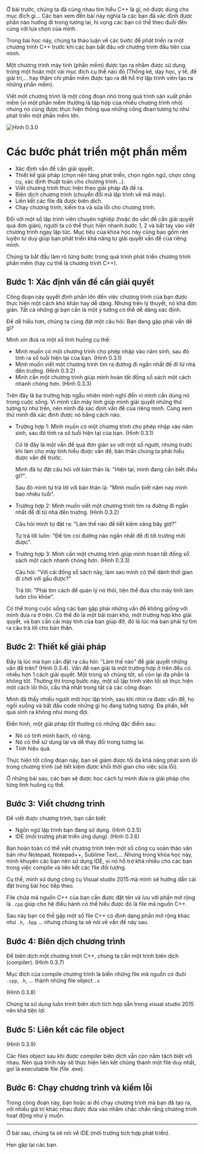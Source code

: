 Ở bài trước, chúng ta đã cùng nhau tìm hiểu C++ là gì, nó được dùng cho mục đích
gì... Các bạn xem đến bài này nghĩa là các bạn đã xác định được phần nào hướng
đi trong tương lai, hi vọng các bạn có thể theo đuổi đến cùng với
lựa chọn của mình.

Trong bài học này, chúng ta thảo luận về các bước để phát triển ra một chương
trình C++ trước khi các bạn bắt đầu với chương trình đầu tiên của mình.

Một chương trình máy tính (phần mềm) được tạo ra nhằm được sử dụng trong một
hoặc một vài mục đích cụ thể nào đó (Thống kê, dạy học, y tế, để giải trí,...
hay thậm chí phần mềm được tạo ra để hổ trợ lập trình viên tạo
ra những phần mềm).

Viết một chương trình là một công đoạn nhỏ trong quá trình sản xuất phần mềm
(vì một phần mềm thường là tập hợp của nhiều chương trình nhỏ) nhưng nó
cũng được thực hiện thông qua những công đoạn tương tự như phát triển
một phần mềm lớn.

![Hình 0.3.0](http://www.learncpp.com/images/CppTutorial/Section0/Development.png "hình vẽ miêu tả các công đoạn phát triển một chương trình")

# Các bước phát triển một phần mềm

  - Xác định vấn đề cần giải quyết.
  - Thiết kế giải pháp (chọn nền tảng phát triển, chọn ngôn ngữ, chọn công cụ,
    xác định thuật toán cho chương trình...).
  - Viết chương trình thực hiện theo giải pháp đã đề ra.
  - Biên dịch chương trình (chuyển đổi mã lập trình về mã máy).
  - Liên kết các file đã được biên dịch.
  - Chạy chương trình, kiểm tra và sửa lỗi cho chương trình.

Đối với một số lập trình viên chuyên nghiệp (hoặc do vấn đề cần giải quyết
quá đơn giản), người ta có thể thực hiện nhanh bước 1, 2 và bắt tay vào viết
chương trình ngay lập tức. Mục tiêu của khóa học này cũng bao gồm rèn luyện
tư duy giúp bạn phát triển khả năng tự giải quyết vấn đề của riêng mình.

Chúng ta bắt đầu làm rõ từng bước trong quá trình phát triển
chương trình phần mềm (hay cụ thể là chương trình C++).

## Bước 1: Xác định vấn đề cần giải quyết

Công đoạn này quyết định phần lớn đến việc chương trình của bạn được thực hiện
 một cách khó khăn hay dễ dàng. Nhưng trên lý thuyết, nó khá đơn giản.
Tất cả những gì bạn cần là một ý tưởng có thể dễ dàng xác định.

Để dễ hiểu hơn, chúng ta cùng đặt một câu hỏi: Bạn đang gặp phải vấn đề gì?

Mình xin đưa ra một số tình huống cụ thể:

  - Mình muốn có một chương trình cho phép nhập vào năm sinh,
    sau đó tính ra số tuổi hiện tại của bạn. (Hình 0.3.1)
  - Mình muốn viết một chương trình tìm ra đường đi ngắn nhất
    để đi từ nhà đến trường. (Hình 0.3.2)
  - Mình cần một chương trình giúp mình hoàn tất đống sổ sách
    một cách nhanh chóng hơn. (Hình 0.3.3)

Trên đây là ba trường hợp ngẫu nhiên mình nghĩ đến vì mình cần dùng nó trong
cuộc sống. Vì mình cần máy tính giúp mình giải quyết những thứ tương tự
như trên, nên mình đã xác định vấn đề của riêng mình.
Cùng xem thử mình đã xác định được nó bằng cách nào.

  - Trường hợp 1: Mình muốn có một chương trình cho phép nhập vào năm sinh, sau
    đó tính ra số tuổi hiện tại của bạn. (Hình 0.3.1)

    Có lẽ đây là một vấn đề quá đơn giản so với một số người, nhưng trước khi
    làm cho máy tính hiểu được vấn đề, bản thân chúng ta phải hiểu được vấn đề
    trước.

    Mình đã tự đặt câu hỏi với bản thân là:
    "Hiện tại, mình đang cần biết điều gì?".

    Sau đó mình tự trả lời với bản thân là:
    "Mình muốn biết năm nay mình bao nhiêu tuổi".

  - Trường hợp 2: Mình muốn viết một chương trình tìm ra đường đi ngắn nhất để
    đi từ nhà đến trường. (Hình 0.3.2)

    Câu hỏi mình tự đặt ra: "Làm thế nào để tiết kiệm xăng bây giờ?"

    Tự trả lời luôn: "Để tìm coi đường nào ngắn nhất để đi tới trường mới được".

  - Trường hợp 3: Mình cần một chương trình giúp mình hoàn tất đống sổ sách
    một cách nhanh chóng hơn. (Hình 0.3.3)

    Câu hỏi: "Với cái đống sổ sách này, làm sao mình có thể dành thời gian
    đi chơi với gấu được?"

    Trả lời: "Phải tìm cách để quản lý nó thôi, tiện thể đưa cho máy tính
    làm luôn cho khỏe".

Có thể trong cuộc sống các bạn gặp phải những vấn đề không giống với mình đưa ra
ở trên. Có thể đó là một bài toán khó, một trường hợp khó giải quyết, và bạn cần
cái máy tính của bạn giúp đỡ, đó là lúc mà bạn phải tự tìm ra
câu trả lời cho bản thân.

## Bước 2: Thiết kế giải pháp

Đây là lúc mà bạn cần đặt ra câu hỏi: "Làm thế nào" để giải quyết những vấn đề
trên? (Hình 0.3.4). Vấn đề nan giải là một trường hợp ở trên đều có nhiều hơn 1
cách giải quyết. Một trong số chúng tốt, số còn lại đa phần là không tốt.
Thường thì trong bước này, một số lập trình viên tồi sẽ thực hiện
một cách lôi thôi, cẩu thả nhất trong tất cả các công đoạn.

Mình đã thấy nhiều người mới học lập trình, sau khi nhìn ra được vấn đề,
họ ngồi xuống và bắt đầu code những gì họ đang tưởng tượng.
Đa phần, kết quả sinh ra không như mong đợi.

Điển hình, một giải pháp tốt thường có những đặc điểm sau:

  - Nó có tính minh bạch, rõ ràng.
  - Nó có thể sử dụng lại và dễ thay đổi trong tương lai.
  - Tính hiệu quả.

Thực hiện tốt công đoạn này, bạn sẽ giảm được tối đa khả năng phát sinh lỗi
trong chương trình (sẽ tiết kiệm được khối thời gian cho việc sửa lỗi).

Ở những bài sau, các bạn sẽ được học cách tự mình đưa ra giải pháp cho
từng tình huống cụ thể.

## Bước 3: Viết chương trình

Để viết được chương trình, bạn cần biết:

  - Ngôn ngữ lập trình bạn đang sử dụng. (Hình 0.3.5)
  - IDE (môi trường phát triển ứng dụng). (Hình 0.3.6)

Bạn hoàn toàn có thể viết chương trình trên một số công cụ soản thảo văn bản như
Notepad, Notepad++, Sublime Text,... Nhưng trong khóa học này, mình khuyên
các bạn nên sử dụng IDE, vì nó hổ trợ khá nhiều cho các bạn trong việc
compile và liên kết các file đối tượng.

Cụ thể, mình sử dụng công cụ Visual studio 2015 mà mình sẽ hướng dẫn cài đặt
trong bài học tiếp theo.

File chứa mã nguồn C++ của bạn cần được đặt tên và lưu với phần mở rộng
là `.cpp` giúp cho hệ điều hành có thể hiểu được đó là file mã nguồn C++.

Sau này bạn có thể gặp một số file C++ có định dạng phần mở rộng khác
như `.h`, `.hpp` ... nhưng chúng ta sẽ nói về vấn đề này sau.

## Bước 4: Biên dịch chương trình

Để biên dịch một chương trình C++, chúng ta cần một trình biên dịch (compiler).
(Hình 0.3.7)

Mục đích của compile chương trình là biến những file mã nguồn có đuôi
`.cpp`, `.h`, ... thành những file object `.o`

(Hình 0.3.8)

Chúng ta sử dụng luôn trình biên dịch tích hợp sẵn trong visual studio 2015
nên khá tiện lợi.

## Bước 5: Liên kết các file object

(Hình 0.3.9)

Các files object sau khi được compiler biên dịch vẫn còn nằm tách biệt với nhau.
Nên quá trình này sẽ thực hiện liên kết chúng thành một file duy nhất,
gọi là executable file (file .exe).

## Bước 6: Chạy chương trình và kiểm lỗi

Trong công đoạn này, bạn hoặc ai đó chạy chương trình mà bạn đã tạo ra,
với nhiều giá trị khác nhau được đưa vào nhằm chắc chắn rằng chương trình
hoạt động như ý muốn.

---

Ở bài sau, chúng ta sẽ nói về IDE (môi trường tích hợp phát triển).

Hẹn gặp lại các bạn.
